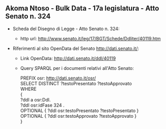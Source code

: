 ## Akoma Ntoso - Bulk Data - 17a legislatura - Atto Senato n. 324 ##

* Scheda del Disegno di Legge - Atto Senato n. 324:
	* http url: http://www.senato.it/leg/17/BGT/Schede/Ddliter/40119.htm

* Riferimenti al sito OpenData del Senato http://dati.senato.it/:
	* Link OpenData: http://dati.senato.it/ddl/40119
	* Query SPARQL per i documenti relativi all'Atto Senato:

        PREFIX osr: <http://dati.senato.it/osr/>  
		SELECT DISTINCT ?testoPresentato ?testoApprovato  
		WHERE  
		{  
		    ?ddl a osr:Ddl.  
		    ?ddl osr:idFase 324 .  
		    OPTIONAL { ?ddl osr:testoPresentato ?testoPresentato }  
		    OPTIONAL { ?ddl osr:testoApprovato ?testoApprovato }  
		}
		